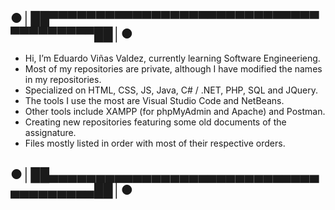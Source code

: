 
## ●│██▀▀▀▀▀▀▀▀▀▀▀▀▀▀▀▀▀▀▀▀▀▀▀▀▀▀▀▀▀▀▀▀▀▀▀▀▀▀██│●
- Hi, I’m Eduardo Viñas Valdez, currently learning Software Engineerieng.
- Most of my repositories are private, although I have modified the names in my repositories.
- Specialized on HTML, CSS, JS, Java, C# / .NET, PHP, SQL and JQuery.
- The tools I use the most are Visual Studio Code and NetBeans.
- Other tools include XAMPP (for phpMyAdmin and Apache) and Postman.
- Creating new repositories featuring some old documents of the assignature.
- Files mostly listed in order with most of their respective orders.
## ●│██▄▄▄▄▄▄▄▄▄▄▄▄▄▄▄▄▄▄▄▄▄▄▄▄▄▄▄▄▄▄▄▄▄▄▄▄▄▄██│●

<!---
PLACEHOLDER
--->
